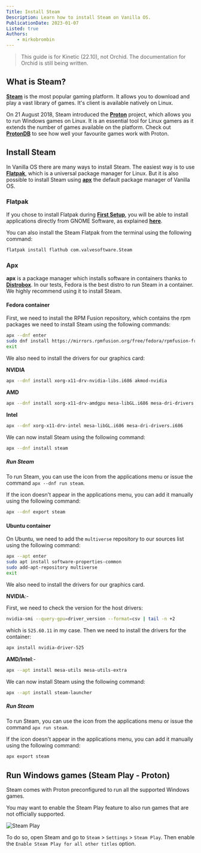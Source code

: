 ```yaml
---
Title: Install Steam
Description: Learn how to install Steam on Vanilla OS.
PublicationDate: 2023-01-07
Listed: true
Authors:
    - mirkobrombin
---
```


> This guide is for Kinetic (22.10), not Orchid. The documentation for Orchid is still being written.

## What is Steam?

[**Steam**](https://steampowered.com) is the most popular gaming platform. It allows you to download and play a vast library of games. It's client is available natively on Linux.

On 21 August 2018, Steam introduced the [**Proton**](https://github.com/ValveSoftware/Proton) project, which allows you to run Windows games on Linux. It is an essential tool for Linux gamers as it extends the number of games available on the platform. Check out [**ProtonDB**](https://www.protondb.com) to see how well your favourite games work with Proton.

## Install Steam

In Vanilla OS there are many ways to install Steam. The easiest way is to use
[**Flatpak**](https://flatpak.org), which is a universal package manager for Linux.
But it is also possible to install Steam using [**apx**](https://documentation.vanillaos.org/docs/apx/)
the default package manager of Vanilla OS.

### Flatpak

If you chose to install Flatpak during [**First Setup**](/2022/11/18/first-setup.html),
you will be able to install applications directly from GNOME Software, as
explained [**here**](/2022/12/09/install-flatpaks.html#title3).

You can also install the Steam Flatpak from the terminal using the following command:

```bash
flatpak install flathub com.valvesoftware.Steam
```

### Apx

**apx** is a package manager which installs software in containers thanks to
[**Distrobox**](https://github.com/89luca89/distrobox). In our tests, Fedora is the best distro to run Steam in a container. We highly recommend using it to install Steam.

#### Fedora container

First, we need to install the RPM Fusion repository, which contains the rpm packages we need to install Steam using the following commands:

```bash
apx --dnf enter
sudo dnf install https://mirrors.rpmfusion.org/free/fedora/rpmfusion-free-release-$(rpm -E %fedora).noarch.rpm https://mirrors.rpmfusion.org/nonfree/fedora/rpmfusion-nonfree-release-$(rpm -E %fedora).noarch.rpm
exit
```

We also need to install the drivers for our graphics card:

**NVIDIA**

```bash
apx --dnf install xorg-x11-drv-nvidia-libs.i686 akmod-nvidia
```

**AMD**

```bash
apx --dnf install xorg-x11-drv-amdgpu mesa-libGL.i686 mesa-dri-drivers.i686
```

**Intel**

```bash
apx --dnf xorg-x11-drv-intel mesa-libGL.i686 mesa-dri-drivers.i686
```

We can now install Steam using the following command:

```bash
apx --dnf install steam
```

##### Run Steam

To run Steam, you can use the icon from the applications menu or issue the command `apx --dnf run steam`.

If the icon doesn't appear in the applications menu, you can add it manually using the following command:

```bash
apx --dnf export steam
```

#### Ubuntu container

On Ubuntu, we need to add the `multiverse` repository to our sources list using the following command:

```bash
apx --apt enter
sudo apt install software-properties-common
sudo add-apt-repository multiverse
exit
```

We also need to install the drivers for our graphics card.

**NVIDIA**:-

First, we need to check the version for the host drivers:

```bash
nvidia-smi --query-gpu=driver_version --format=csv | tail -n +2
```

which is `525.60.11` in my case. Then we need to install the drivers for the container:

```bash
apx install nvidia-driver-525
```

**AMD/Intel**:-

```bash
apx --apt install mesa-utils mesa-utils-extra
```

We can now install Steam using the following command:

```bash
apx --apt install steam-launcher
```

##### Run Steam

To run Steam, you can use the icon from the applications menu or issue the
command `apx run steam`.

If the icon doesn't appear in the applications menu, you can add it manually using the following command:

```bash
apx export steam
```

## Run Windows games (Steam Play - Proton)

Steam comes with Proton preconfigured to run all the supported Windows games.

You may want to enable the Steam Play feature to also run games that are not officially supported.

![Steam Play](https://raw.githubusercontent.com/Vanilla-OS/handbook/main/assets/uploads/Gaming/steam-play.webp)

To do so, open Steam and go to `Steam` > `Settings` > `Steam Play`. Then enable the `Enable Steam Play for all other titles` option.
